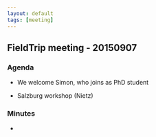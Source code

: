 ```yaml
---
layout: default
tags: [meeting]
---
```


## FieldTrip meeting - 20150907

### Agenda

*  We welcome Simon, who joins as PhD student

*  Salzburg workshop (Nietz)

### Minutes

* 
